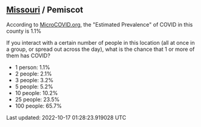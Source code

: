 
## [Missouri](/united-states/missouri) / Pemiscot

According to [MicroCOVID.org](http://microcovid.org),
the "Estimated Prevalence" of COVID in this county is 1.1%

If you interact with a certain number of people in this location
(all at once in a group, or spread out across the day), what is the chance that
1 or more of them has COVID?

- 1 person: 1.1%
- 2 people: 2.1%
- 3 people: 3.2%
- 5 people: 5.2%
- 10 people: 10.2%
- 25 people: 23.5%
- 100 people: 65.7%

Last updated: 2022-10-17 01:28:23.919028 UTC
